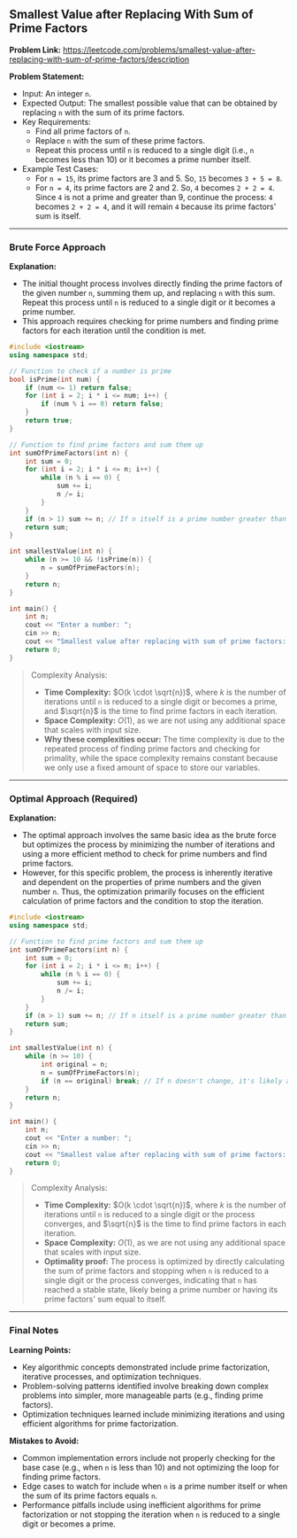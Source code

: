 ## Smallest Value after Replacing With Sum of Prime Factors

**Problem Link:** https://leetcode.com/problems/smallest-value-after-replacing-with-sum-of-prime-factors/description

**Problem Statement:**
- Input: An integer `n`.
- Expected Output: The smallest possible value that can be obtained by replacing `n` with the sum of its prime factors.
- Key Requirements:
  - Find all prime factors of `n`.
  - Replace `n` with the sum of these prime factors.
  - Repeat this process until `n` is reduced to a single digit (i.e., `n` becomes less than 10) or it becomes a prime number itself.
- Example Test Cases:
  - For `n = 15`, its prime factors are 3 and 5. So, `15` becomes `3 + 5 = 8`.
  - For `n = 4`, its prime factors are 2 and 2. So, `4` becomes `2 + 2 = 4`. Since `4` is not a prime and greater than 9, continue the process: `4` becomes `2 + 2 = 4`, and it will remain `4` because its prime factors' sum is itself.

---

### Brute Force Approach

**Explanation:**
- The initial thought process involves directly finding the prime factors of the given number `n`, summing them up, and replacing `n` with this sum. Repeat this process until `n` is reduced to a single digit or it becomes a prime number.
- This approach requires checking for prime numbers and finding prime factors for each iteration until the condition is met.

```cpp
#include <iostream>
using namespace std;

// Function to check if a number is prime
bool isPrime(int num) {
    if (num <= 1) return false;
    for (int i = 2; i * i <= num; i++) {
        if (num % i == 0) return false;
    }
    return true;
}

// Function to find prime factors and sum them up
int sumOfPrimeFactors(int n) {
    int sum = 0;
    for (int i = 2; i * i <= n; i++) {
        while (n % i == 0) {
            sum += i;
            n /= i;
        }
    }
    if (n > 1) sum += n; // If n itself is a prime number greater than 1
    return sum;
}

int smallestValue(int n) {
    while (n >= 10 && !isPrime(n)) {
        n = sumOfPrimeFactors(n);
    }
    return n;
}

int main() {
    int n;
    cout << "Enter a number: ";
    cin >> n;
    cout << "Smallest value after replacing with sum of prime factors: " << smallestValue(n);
    return 0;
}
```

> Complexity Analysis:
> - **Time Complexity:** $O(k \cdot \sqrt{n})$, where $k$ is the number of iterations until `n` is reduced to a single digit or becomes a prime, and $\sqrt{n}$ is the time to find prime factors in each iteration.
> - **Space Complexity:** $O(1)$, as we are not using any additional space that scales with input size.
> - **Why these complexities occur:** The time complexity is due to the repeated process of finding prime factors and checking for primality, while the space complexity remains constant because we only use a fixed amount of space to store our variables.

---

### Optimal Approach (Required)

**Explanation:**
- The optimal approach involves the same basic idea as the brute force but optimizes the process by minimizing the number of iterations and using a more efficient method to check for prime numbers and find prime factors.
- However, for this specific problem, the process is inherently iterative and dependent on the properties of prime numbers and the given number `n`. Thus, the optimization primarily focuses on the efficient calculation of prime factors and the condition to stop the iteration.

```cpp
#include <iostream>
using namespace std;

// Function to find prime factors and sum them up
int sumOfPrimeFactors(int n) {
    int sum = 0;
    for (int i = 2; i * i <= n; i++) {
        while (n % i == 0) {
            sum += i;
            n /= i;
        }
    }
    if (n > 1) sum += n; // If n itself is a prime number greater than 1
    return sum;
}

int smallestValue(int n) {
    while (n >= 10) {
        int original = n;
        n = sumOfPrimeFactors(n);
        if (n == original) break; // If n doesn't change, it's likely a prime or the process has converged
    }
    return n;
}

int main() {
    int n;
    cout << "Enter a number: ";
    cin >> n;
    cout << "Smallest value after replacing with sum of prime factors: " << smallestValue(n);
    return 0;
}
```

> Complexity Analysis:
> - **Time Complexity:** $O(k \cdot \sqrt{n})$, where $k$ is the number of iterations until `n` is reduced to a single digit or the process converges, and $\sqrt{n}$ is the time to find prime factors in each iteration.
> - **Space Complexity:** $O(1)$, as we are not using any additional space that scales with input size.
> - **Optimality proof:** The process is optimized by directly calculating the sum of prime factors and stopping when `n` is reduced to a single digit or the process converges, indicating that `n` has reached a stable state, likely being a prime number or having its prime factors' sum equal to itself.

---

### Final Notes

**Learning Points:**
- Key algorithmic concepts demonstrated include prime factorization, iterative processes, and optimization techniques.
- Problem-solving patterns identified involve breaking down complex problems into simpler, more manageable parts (e.g., finding prime factors).
- Optimization techniques learned include minimizing iterations and using efficient algorithms for prime factorization.

**Mistakes to Avoid:**
- Common implementation errors include not properly checking for the base case (e.g., when `n` is less than 10) and not optimizing the loop for finding prime factors.
- Edge cases to watch for include when `n` is a prime number itself or when the sum of its prime factors equals `n`.
- Performance pitfalls include using inefficient algorithms for prime factorization or not stopping the iteration when `n` is reduced to a single digit or becomes a prime.